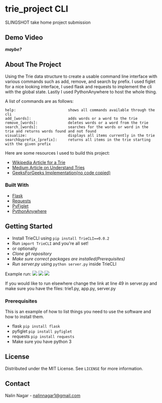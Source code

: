 # trie_project CLI
SLINGSHOT take home project submission


## Demo Video

***maybe?***

<!-- ABOUT THE PROJECT -->
## About The Project

Using the Trie data structure to create a usable command line interface with various commands such as add, remove, and search by prefix. I used figlet for a nice looking interface, I used flask and requests to implement the cli with the global state. Lastly I used PythonAnywhere to host the whole thing.

A list of commands are as follows:

    help:                        shows all commands available through the cli
    add_[words]:                 adds words or a word to the trie
    remove_[words]:              deletes words or a word from the trie
    search_[words]:              searches for the words or word in the trie and returns words found and not found
    visualize:                   displays all items currently in the trie
    searchbyprefix_[prefix]:     returns all items in the trie starting with the given prefix

Here are some resources I used to build this project:

* [Wikipedia Article for a Trie](https://en.wikipedia.org/wiki/Trie)
* [Medium Article on Understand Tries](https://medium.com/basecs/trying-to-understand-tries-3ec6bede0014)
* [GeeksForGeeks Implementation(no code copied)](https://www.geeksforgeeks.org/trie-insert-and-search/)


### Built With

* [Flask](https://flask.palletsprojects.com/)
* [Requests](https://docs.python-requests.org/)
* [PyFiglet](http://www.figlet.org/)
* [PythonAnywhere](https://https://www.pythonanywhere.com/)


<!-- GETTING STARTED -->
## Getting Started

* Install TrieCLI using ```pip install TrieCLI==0.0.2```
* Run ```import TrieCLI``` and you're all set!
* or optionally
* *Clone git repository*
* *Make sure correct packages are installed(Prerequisites)*
* *Run server.py* using ```python server.py``` inside TrieCLI

Example run:
![](https://user-images.githubusercontent.com/36611240/138568591-3eb0883a-a874-4dbb-b2b9-545c535b6578.png)
![](https://user-images.githubusercontent.com/36611240/138568606-1ba74026-76e1-4a46-a9d1-281714dee749.png)
![](https://user-images.githubusercontent.com/36611240/138568673-68af66f5-7539-4285-8e38-e7d6a631474a.png)

If you would like to run elsewhere change the link at line 49 in server.py and make sure you have the files: trie1.py, app.py, server.py


### Prerequisites

This is an example of how to list things you need to use the software and how to install them.
* flask
  ```pip install flask```
* pyfiglet
  ```pip install pyfiglet```
* requests
  ```pip install requests```
* Make sure you have python 3
<!-- LICENSE -->
## License
Distributed under the MIT License. See `LICENSE` for more information.
<!-- CONTACT -->
## Contact
Nalin Nagar - nalinnagar1@gmail.com
